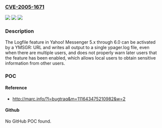 ### [CVE-2005-1671](https://cve.mitre.org/cgi-bin/cvename.cgi?name=CVE-2005-1671)
![](https://img.shields.io/static/v1?label=Product&message=n%2Fa&color=blue)
![](https://img.shields.io/static/v1?label=Version&message=n%2Fa&color=blue)
![](https://img.shields.io/static/v1?label=Vulnerability&message=n%2Fa&color=brighgreen)

### Description

The Logfile feature in Yahoo! Messenger 5.x through 6.0 can be activated by a YMSGR: URL and writes all output to a single ypager.log file, even when there are multiple users, and does not properly warn later users that the feature has been enabled, which allows local users to obtain sensitive information from other users.

### POC

#### Reference
- http://marc.info/?l=bugtraq&m=111643475210982&w=2

#### Github
No GitHub POC found.

